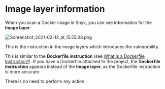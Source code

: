 # Image layer information

When you scan a Docker image in Snyk, you can see information for the **Image layer**:

![Screenshot\_2021-02-12\_at\_15.55.03.png](https://support.snyk.io/hc/article_attachments/360017076417/Screenshot_2021-02-12_at_15.55.03.png)

This is the instruction in the image layers which introduces the vulnerability.

This is similar to the **Dockerfile instruction** \(see [What is a Dockerfile Instruction?](https://support.snyk.io/hc/en-us/articles/360006726997-What-is-a-Dockerfile-Instruction-)\). If you have a Dockerfile attached to the project, the **Dockerfile instruction** appears instead of the **Image layer**, as the Dockerfile instruction is more accurate.

There is no need to perform any action.

